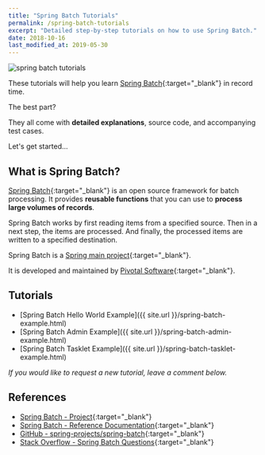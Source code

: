 ```yaml
---
title: "Spring Batch Tutorials"
permalink: /spring-batch-tutorials
excerpt: "Detailed step-by-step tutorials on how to use Spring Batch."
date: 2018-10-16
last_modified_at: 2019-05-30
---
```


<img src="{{ site.url }}/assets/images/spring-batch/spring-batch-tutorials.png" alt="spring batch tutorials" class="align-right title-image">

These tutorials will help you learn [Spring Batch](https://spring.io/projects/spring-batch){:target="_blank"} in record time.

The best part?

They all come with **detailed explanations**, source code, and accompanying test cases.

Let's get started…

## What is Spring Batch?

[Spring Batch](https://en.wikipedia.org/wiki/Spring_Batch){:target="_blank"} is an open source framework for batch processing. It provides **reusable functions** that you can use to **process large volumes of records**.

Spring Batch works by first reading items from a specified source. Then in a next step, the items are processed. And finally, the processed items are written to a specified destination.

Spring Batch is a [Spring main project](https://spring.io/projects){:target="_blank"}.

It is developed and maintained by [Pivotal Software](https://pivotal.io/){:target="_blank"}.

## Tutorials

* [Spring Batch Hello World Example]({{ site.url }}/spring-batch-example.html)
* [Spring Batch Admin Example]({{ site.url }}/spring-batch-admin-example.html)
* [Spring Batch Tasklet Example]({{ site.url }}/spring-batch-tasklet-example.html)

_If you would like to request a new tutorial, leave a comment below._

## References

* [Spring Batch - Project](https://spring.io/projects/spring-batch){:target="_blank"}
* [Spring Batch - Reference Documentation](https://spring.io/projects/spring-batch#learn){:target="_blank"}
* [GitHub - spring-projects/spring-batch](https://github.com/spring-projects/spring-batch){:target="_blank"}
* [Stack Overflow - Spring Batch Questions](https://stackoverflow.com/questions/tagged/spring-batch){:target="_blank"}

